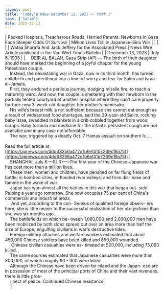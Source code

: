 ```yaml
---
layout: post
title: "Today's News December 13, 2023 -- Part 3"
tags: ['Salim']
date: 2023-12-13
---
```


| Packed Hospitals, Treacherous Roads, Harried Parents: Newborns In Gaza Face Steeper Odds Of Survival | Million Lives Toll In Japanese-Sino War |
|  |  |
| Wafaa Shurafa And Jack Jeffery for the Associated Press | News Wire Article published in the Van Wert Times Bulletin |
| December 13, 2023 | July 6, 1938 |
| &nbsp;&nbsp;&nbsp;&nbsp;DEIR AL-BALAH, Gaza Strip (AP) — The birth of their daughter should have marked the beginning of a joyful chapter for the young Palestinian couple.<br>&nbsp;&nbsp;&nbsp;&nbsp;Instead, the devastating war in Gaza, now in its third month, has turned childbirth and parenthood into a time of worry and fear for Salim and Israa al-Jamala.<br>&nbsp;&nbsp;&nbsp;&nbsp;First, they endured a perilous journey, dodging missile fire, to reach a maternity ward. And now, the couple is sheltering with their newborn in the partially tented courtyard of another hospital where they can’t care properly for their now 3-week-old daughter, her mother’s namesake.<br>&nbsp;&nbsp;&nbsp;&nbsp;His wife’s breast milk is not sufficient because she cannot eat enough as a result of widespread food shortages, said the 29-year-old Salim, rocking baby Israa, swaddled in blankets in a crib cobbled together from wood scraps. Baby formula and medicine for the infant’s persistent cough are not available and in any case not affordable.<br>&nbsp;&nbsp;&nbsp;&nbsp;The war, triggered by a deadly Oct. 7 Hamas assault on southern Is ...<br><br>Read the full article at<br>[https://apnews.com/4dd63356a472d1b6ef41b7269c19a75f](https://apnews.com/4dd63356a472d1b6ef41b7269c19a75f) | &nbsp;&nbsp;&nbsp;&nbsp;SHANGHAI, July 6.—(U.R)—~The first year of the Chinese-Japanese war has cost more than a million lives.<br>&nbsp;&nbsp;&nbsp;&nbsp;These men, women and children, have perished on far flung fields of battle; in bombed cities; in flooded river valleys; and from dis- ease and famine in the wake of war.<br>&nbsp;&nbsp;&nbsp;&nbsp;Japan has won almost all the battles in this war that began out- side Peiping a year ago tomorrow. She now occupies 75 per cent of China's commercial and industria! areas,<br>&nbsp;&nbsp;&nbsp;&nbsp;   And yet, according to the con- Sensus of qualified foreign observ- ers here, she is little nearer to the successful realization of her ob- jectives than she was six months ago.<br>&nbsp;&nbsp;&nbsp;&nbsp;The battlefields on which  be- tween 1,000,000 and 2,000,000 men have been mobilized by both sides spread out over an area more than half the size of Europe, engulfing civilians in war's destructive tides.<br>&nbsp;&nbsp;&nbsp;&nbsp;Foreign military attaches and welfare workers estimated that about 450,000 Chinese soldiers have been killed and 850,000 wounded.<br>&nbsp;&nbsp;&nbsp;&nbsp; Chinese civilian casualties were es- timated at 500,000, including 75,090 killed. ,<br>&nbsp;&nbsp;&nbsp;&nbsp;The same sources estimated that Japanese casualties were more than 300,000, of which roughly 90 - 000 were killed.<br>&nbsp;&nbsp;&nbsp;&nbsp;Although the Chinese have been driven far inland and the Japan- ese are in posession of most of the principal ports of China and their vast revenues, there is little pros-<br>&nbsp;&nbsp;&nbsp;&nbsp;: pect of peace. Continued Chinese resistance,<br>&nbsp;&nbsp;&nbsp;&nbsp;   |